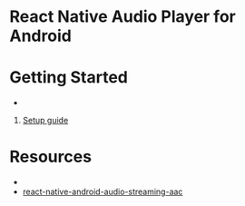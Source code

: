 React Native Audio Player for Android
=

# Getting Started
- 
1. [Setup guide](https://goo.gl/bwcsza)


# Resources
-
- [react-native-android-audio-streaming-aac](https://www.npmjs.com/package/react-native-android-audio-streaming-aac)
